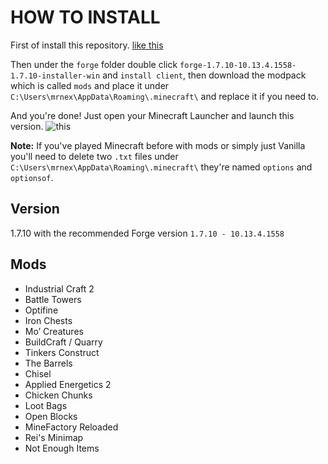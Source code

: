 # HOW TO INSTALL

First of install this repository. [like this](https://i.imgur.com/51MBexm.png)

Then under the `forge` folder double click `forge-1.7.10-10.13.4.1558-1.7.10-installer-win` and `install client`, then download the modpack which is called `mods` and place it under `C:\Users\mrnex\AppData\Roaming\.minecraft\` and replace it if you need to.

And you're done! Just open your Minecraft Launcher and launch this version. ![this](https://i.imgur.com/PJMpVJS.png)

**Note:** If you've played Minecraft before with mods or simply just Vanilla you'll need to delete two `.txt` files under `C:\Users\mrnex\AppData\Roaming\.minecraft\` they're named `options` and `optionsof`.

## Version

1.7.10 with the recommended Forge version `1.7.10 - 10.13.4.1558`

## Mods

- Industrial Craft 2
- Battle Towers
- Optifine
- Iron Chests
- Mo’ Creatures
- BuildCraft / Quarry
- Tinkers Construct
- The Barrels
- Chisel
- Applied Energetics 2
- Chicken Chunks
- Loot Bags
- Open Blocks
- MineFactory Reloaded
- Rei's Minimap
- Not Enough Items
